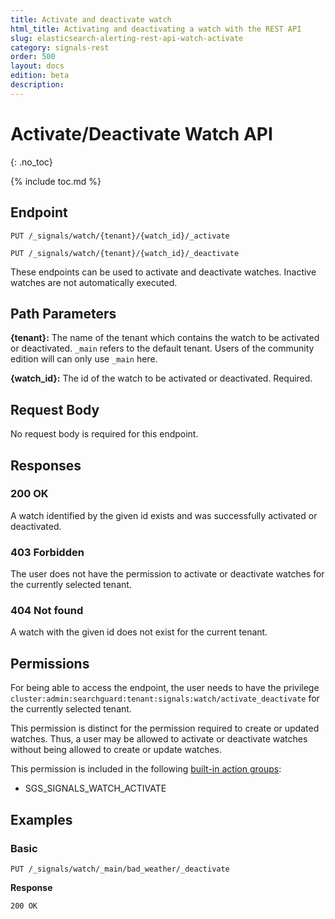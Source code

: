 ```yaml
---
title: Activate and deactivate watch
html_title: Activating and deactivating a watch with the REST API
slug: elasticsearch-alerting-rest-api-watch-activate
category: signals-rest
order: 500
layout: docs
edition: beta
description: 
---
```


<!--- Copyright 2019 floragunn GmbH -->

# Activate/Deactivate Watch API
{: .no_toc}

{% include toc.md %}


## Endpoint

```
PUT /_signals/watch/{tenant}/{watch_id}/_activate
```

```
PUT /_signals/watch/{tenant}/{watch_id}/_deactivate
```

These endpoints can be used to activate and deactivate watches. Inactive watches are not automatically executed.

## Path Parameters

**{tenant}:** The name of the tenant which contains the watch to be activated or deactivated. `_main` refers to the default tenant. Users of the community edition will can only use `_main` here.

**{watch_id}:** The id of the watch to be activated or deactivated. Required.

## Request Body

No request body is required for this endpoint.

## Responses

### 200 OK

A watch identified by the given id exists and was successfully activated or deactivated.

### 403 Forbidden

The user does not have the permission to activate or deactivate watches for the currently selected tenant. 

### 404 Not found

A watch with the given id does not exist for the current tenant.


## Permissions

For being able to access the endpoint, the user needs to have the privilege `cluster:admin:searchguard:tenant:signals:watch/activate_deactivate` for the currently selected tenant.

This permission is distinct for the permission required to create or updated watches. Thus, a user may be allowed to activate or deactivate watches without being allowed to create or update watches.

This permission is included in the following [built-in action groups](security_permissions.md):

* SGS\_SIGNALS\_WATCH\_ACTIVATE

## Examples

### Basic 

```
PUT /_signals/watch/_main/bad_weather/_deactivate
```

**Response**

```
200 OK
``` 

